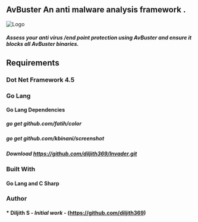 ## AvBuster An anti malware analysis framework .
![Logo](https://github.com/diljith369/AvBuster/blob/master/mainimage.PNG)
##### Assess your anti virus /end point protection using AvBuster and ensure it blocks all AvBuster binaries.

## Requirements
### Dot Net Framework 4.5 
### Go Lang
#### Go Lang Dependencies
##### go get github.com/fatih/color
##### go get github.com/kbinani/screenshot

##### Download https://github.com/diljith369/Invader.git

### Built With
#### Go Lang and C Sharp

### Author

#### * **Diljith S** - *Initial work* - (https://github.com/diljith369)

